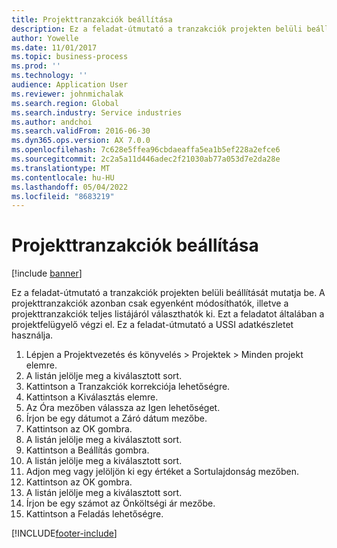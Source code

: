 ```yaml
---
title: Projekttranzakciók beállítása
description: Ez a feladat-útmutató a tranzakciók projekten belüli beállítását mutatja be.
author: Yowelle
ms.date: 11/01/2017
ms.topic: business-process
ms.prod: ''
ms.technology: ''
audience: Application User
ms.reviewer: johnmichalak
ms.search.region: Global
ms.search.industry: Service industries
ms.author: andchoi
ms.search.validFrom: 2016-06-30
ms.dyn365.ops.version: AX 7.0.0
ms.openlocfilehash: 7c628e5ffea96cbdaeaffa5ea1b5ef228a2efce6
ms.sourcegitcommit: 2c2a5a11d446adec2f21030ab77a053d7e2da28e
ms.translationtype: MT
ms.contentlocale: hu-HU
ms.lasthandoff: 05/04/2022
ms.locfileid: "8683219"
---
```

# <a name="adjust-project-transactions"></a>Projekttranzakciók beállítása

[!include [banner](../../includes/banner.md)]

Ez a feladat-útmutató a tranzakciók projekten belüli beállítását mutatja be. A projekttranzakciók azonban csak egyenként módosíthatók, illetve a projekttranzakciók teljes listájáról választhatók ki. Ezt a feladatot általában a projektfelügyelő végzi el. Ez a feladat-útmutató a USSI adatkészletet használja.

1. Lépjen a Projektvezetés és könyvelés > Projektek > Minden projekt elemre. 
2. A listán jelölje meg a kiválasztott sort. 
3. Kattintson a Tranzakciók korrekciója lehetőségre. 
4. Kattintson a Kiválasztás elemre. 
5. Az Óra mezőben válassza az Igen lehetőséget. 
6. Írjon be egy dátumot a Záró dátum mezőbe. 
7. Kattintson az OK gombra. 
8. A listán jelölje meg a kiválasztott sort. 
9. Kattintson a Beállítás gombra. 
10. A listán jelölje meg a kiválasztott sort. 
11. Adjon meg vagy jelöljön ki egy értéket a Sortulajdonság mezőben. 
12. Kattintson az OK gombra. 
13. A listán jelölje meg a kiválasztott sort. 
14. Írjon be egy számot az Önköltségi ár mezőbe. 
15. Kattintson a Feladás lehetőségre. 


[!INCLUDE[footer-include](../../includes/footer-banner.md)]